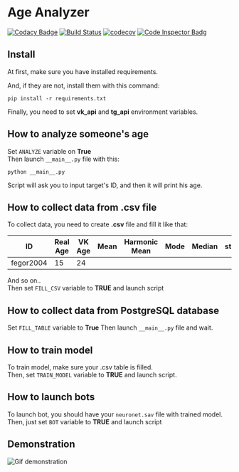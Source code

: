 # Age Analyzer
[![Codacy Badge](https://api.codacy.com/project/badge/Grade/0bd5abc01d3a4b13a99a2d343aafdacd)](https://app.codacy.com/manual/fegor2004/Age-Analyzer?utm_source=github.com&utm_medium=referral&utm_content=FEgor04/Age-Analyzer&utm_campaign=Badge_Grade_Dashboard)
[![Build Status](https://travis-ci.com/FEgor04/Age-Analyzer.svg?branch=master)](https://travis-ci.com/FEgor04/Age-Analyzer)
[![codecov](https://codecov.io/gh/FEgor04/Age-Analyzer/branch/master/graph/badge.svg)](https://codecov.io/gh/FEgor04/Age-Analyzer)
[![Code Inspector Badg](https://www.code-inspector.com/project/3663/score/svg)]()
## Install

At first, make sure you have installed requirements.
  
And, if they are not, install them with this command:
```shell script
pip install -r requirements.txt
```
Finally, you need to set **vk_api** and **tg_api** environment variables.
## How to analyze someone's age 

Set ``ANALYZE`` variable on **True** <br>
Then launch `__main__.py` file with this:
```shell script
python __main__.py
```
Script will ask you to input target's ID, and then it will print his age.
## How to collect data from .csv file
To collect data, you need to create **.csv** file and fill it like that:

| ID        | Real Age | VK Age | Mean | Harmonic Mean | Mode | Median | std |
|-----------|----------|--------|------|---------------|------|--------|-----|
| fegor2004 | 15       | 24     |      |               |      |        |     |

And so on.. <br>
Then set `FILL_CSV` variable to **TRUE** and launch script

## How to collect data from PostgreSQL database
Set ``FILL_TABLE`` variable to **True**
Then launch `__main__.py` file and wait.

## How to train model
To train model, make sure your .csv table is filled. <br>
Then, set `TRAIN_MODEL` variable to **TRUE** and launch script.
## How to launch bots
To launch bot, you should have your `neuronet.sav` file with trained model.
Then, just set `BOT` variable to **TRUE** and launch script 

## Demonstration
![Gif demonstration](https://i.imgur.com/BOFoMBt.gif)
